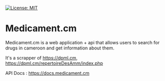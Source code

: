 [![License: MIT](https://img.shields.io/badge/License-MIT-yellow.svg)](https://opensource.org/licenses/MIT)

# Medicament.cm

Medicament.cm is a web application + api that allows users to search for drugs in cameroon and get information about them. 

It's a scrapper of https://dpml.cm, https://dpml.cm/repertoireDesAmm/index.php

API Docs : https://docs.medicament.cm
